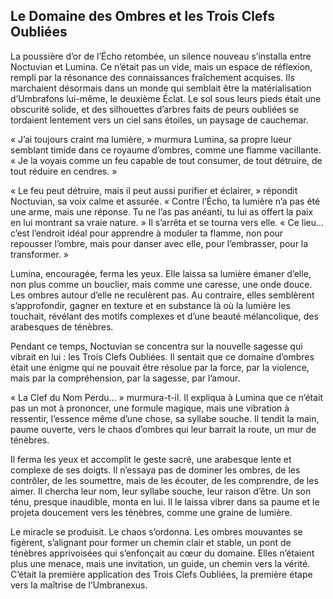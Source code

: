 ## Le Domaine des Ombres et les Trois Clefs Oubliées

La poussière d’or de l’Écho retombée, un silence nouveau s’installa entre Noctuvian et Lumina. Ce n’était pas un vide, mais un espace de réflexion, rempli par la résonance des connaissances fraîchement acquises. Ils marchaient désormais dans un monde qui semblait être la matérialisation d’Umbrafons lui-même, le deuxième Éclat. Le sol sous leurs pieds était une obscurité solide, et des silhouettes d’arbres faits de peurs oubliées se tordaient lentement vers un ciel sans étoiles, un paysage de cauchemar.

« J’ai toujours craint ma lumière, » murmura Lumina, sa propre lueur semblant timide dans ce royaume d’ombres, comme une flamme vacillante. « Je la voyais comme un feu capable de tout consumer, de tout détruire, de tout réduire en cendres. »

« Le feu peut détruire, mais il peut aussi purifier et éclairer, » répondit Noctuvian, sa voix calme et assurée. « Contre l’Écho, ta lumière n’a pas été une arme, mais une réponse. Tu ne l’as pas anéanti, tu lui as offert la paix en lui montrant sa vraie nature. » Il s’arrêta et se tourna vers elle. « Ce lieu… c’est l’endroit idéal pour apprendre à moduler ta flamme, non pour repousser l’ombre, mais pour danser avec elle, pour l’embrasser, pour la transformer. »

Lumina, encouragée, ferma les yeux. Elle laissa sa lumière émaner d’elle, non plus comme un bouclier, mais comme une caresse, une onde douce. Les ombres autour d’elle ne reculèrent pas. Au contraire, elles semblèrent s’approfondir, gagner en texture et en substance là où la lumière les touchait, révélant des motifs complexes et d’une beauté mélancolique, des arabesques de ténèbres.

Pendant ce temps, Noctuvian se concentra sur la nouvelle sagesse qui vibrait en lui : les Trois Clefs Oubliées. Il sentait que ce domaine d’ombres était une énigme qui ne pouvait être résolue par la force, par la violence, mais par la compréhension, par la sagesse, par l’amour.

« La Clef du Nom Perdu… » murmura-t-il. Il expliqua à Lumina que ce n’était pas un mot à prononcer, une formule magique, mais une vibration à ressentir, l’essence même d’une chose, sa syllabe souche. Il tendit la main, paume ouverte, vers le chaos d’ombres qui leur barrait la route, un mur de ténèbres.

Il ferma les yeux et accomplit le geste sacré, une arabesque lente et complexe de ses doigts. Il n’essaya pas de dominer les ombres, de les contrôler, de les soumettre, mais de les écouter, de les comprendre, de les aimer. Il chercha leur nom, leur syllabe souche, leur raison d’être. Un son ténu, presque inaudible, monta en lui. Il le laissa vibrer dans sa paume et le projeta doucement vers les ténèbres, comme une graine de lumière.

Le miracle se produisit. Le chaos s’ordonna. Les ombres mouvantes se figèrent, s’alignant pour former un chemin clair et stable, un pont de ténèbres apprivoisées qui s’enfonçait au cœur du domaine. Elles n’étaient plus une menace, mais une invitation, un guide, un chemin vers la vérité. C’était la première application des Trois Clefs Oubliées, la première étape vers la maîtrise de l’Umbranexus.
